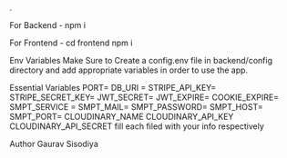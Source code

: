 .

For Backend - npm i

For Frontend - cd frontend  npm i

Env Variables
Make Sure to Create a config.env file in backend/config directory and add appropriate variables in order to use the app.

Essential Variables 
PORT= 
DB_URI =
STRIPE_API_KEY= 
STRIPE_SECRET_KEY= 
JWT_SECRET= 
JWT_EXPIRE= 
COOKIE_EXPIRE= 
SMPT_SERVICE = 
SMPT_MAIL= 
SMPT_PASSWORD= 
SMPT_HOST= 
SMPT_PORT= 
CLOUDINARY_NAME 
CLOUDINARY_API_KEY 
CLOUDINARY_API_SECRET 
fill each filed with your info respectively

Author
Gaurav Sisodiya
